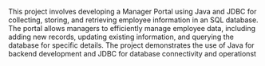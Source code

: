 This project involves developing a Manager Portal using Java and JDBC for collecting, storing, and retrieving employee information in an SQL database. The portal allows managers to efficiently manage employee data, including adding new records, updating existing information, and querying the database for specific details. The project demonstrates the use of Java for backend development and JDBC for database connectivity and operationst
